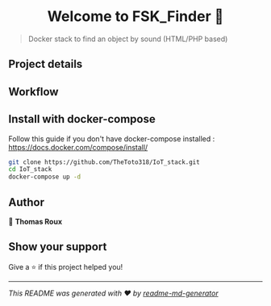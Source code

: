 <h1 align="center">Welcome to FSK_Finder 👋</h1>
<p>
</p>

> Docker stack to find an object by sound (HTML/PHP based) 

## Project details 

## Workflow

## Install with docker-compose
Follow this guide if you don't have docker-compose installed : https://docs.docker.com/compose/install/

```sh
git clone https://github.com/TheToto318/IoT_stack.git
cd IoT_stack
docker-compose up -d
```


## Author

👤 **Thomas Roux**


## Show your support

Give a ⭐️ if this project helped you!

***
_This README was generated with ❤️ by [readme-md-generator](https://github.com/kefranabg/readme-md-generator)_